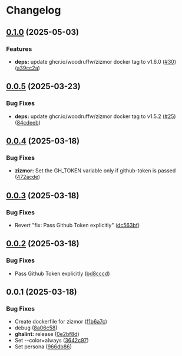 # Changelog

## [0.1.0](https://github.com/koki-develop/github-actions-lint/compare/zizmor-v0.0.5...zizmor-v0.1.0) (2025-05-03)


### Features

* **deps:** update ghcr.io/woodruffw/zizmor docker tag to v1.6.0 ([#30](https://github.com/koki-develop/github-actions-lint/issues/30)) ([a39cc2a](https://github.com/koki-develop/github-actions-lint/commit/a39cc2add6509324af5f6628a0cc6c56ad1978dc))

## [0.0.5](https://github.com/koki-develop/github-actions-lint/compare/zizmor-v0.0.4...zizmor-v0.0.5) (2025-03-23)


### Bug Fixes

* **deps:** update ghcr.io/woodruffw/zizmor docker tag to v1.5.2 ([#25](https://github.com/koki-develop/github-actions-lint/issues/25)) ([84cdeeb](https://github.com/koki-develop/github-actions-lint/commit/84cdeeb5b74f177a21eb85d8a025b003bf30581d))

## [0.0.4](https://github.com/koki-develop/github-actions-lint/compare/zizmor-v0.0.3...zizmor-v0.0.4) (2025-03-18)


### Bug Fixes

* **zizmor:** Set the GH_TOKEN variable only if github-token is passed ([472acde](https://github.com/koki-develop/github-actions-lint/commit/472acde010c065aaf782937e240c512319f77845))

## [0.0.3](https://github.com/koki-develop/github-actions-lint/compare/zizmor-v0.0.2...zizmor-v0.0.3) (2025-03-18)


### Bug Fixes

* Revert "fix: Pass Github Token explicitly" ([dc563bf](https://github.com/koki-develop/github-actions-lint/commit/dc563bf2102bffdd354cca2335c858fd522336a6))

## [0.0.2](https://github.com/koki-develop/github-actions-lint/compare/zizmor-v0.0.1...zizmor-v0.0.2) (2025-03-18)


### Bug Fixes

* Pass Github Token explicitly ([bd8cccd](https://github.com/koki-develop/github-actions-lint/commit/bd8cccd400d3c9b7c303c8ee15d8505a4c87c479))

## 0.0.1 (2025-03-18)


### Bug Fixes

* Create dockerfile for zizmor ([f1b6a7c](https://github.com/koki-develop/github-actions-lint/commit/f1b6a7c75c598c78edaa4d8bfdc658ba759109ec))
* debug ([8a06c58](https://github.com/koki-develop/github-actions-lint/commit/8a06c5884ac0f35356916ef5c0d58ee675183d50))
* **ghalint:** release ([0e2bf8d](https://github.com/koki-develop/github-actions-lint/commit/0e2bf8d0de232693d32987629abb7c163ac334d5))
* Set --color=always ([3642c97](https://github.com/koki-develop/github-actions-lint/commit/3642c97ab94901cfce3b5e914d64c5655a74437d))
* Set persona ([966db86](https://github.com/koki-develop/github-actions-lint/commit/966db86411b61e09d2ed7e92d7362f580516f10e))
